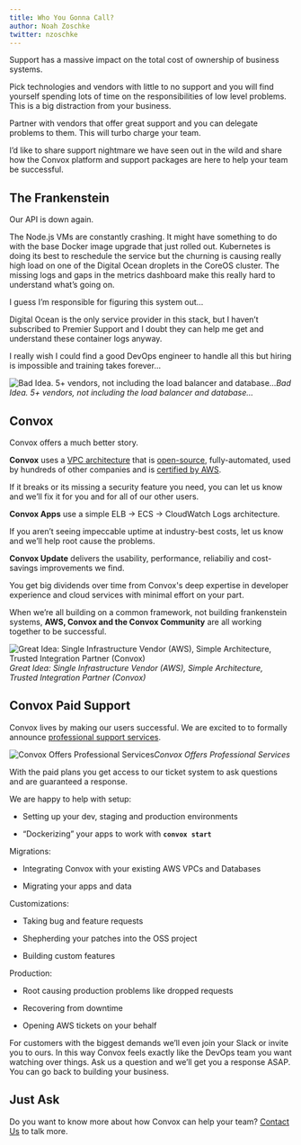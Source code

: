 ```yaml
---
title: Who You Gonna Call?
author: Noah Zoschke
twitter: nzoschke
---
```


Support has a massive impact on the total cost of ownership of business systems.

Pick technologies and vendors with little to no support and you will find yourself spending lots of time on the responsibilities of low level problems. This is a big distraction from your business.

Partner with vendors that offer great support and you can delegate problems to them. This will turbo charge your team.

I’d like to share support nightmare we have seen out in the wild and share how the Convox platform and support packages are here to help your team be successful.

## The Frankenstein

Our API is down again.

The Node.js VMs are constantly crashing. It might have something to do with the base Docker image upgrade that just rolled out. Kubernetes is doing its best to reschedule the service but the churning is causing really high load on one of the Digital Ocean droplets in the CoreOS cluster. The missing logs and gaps in the metrics dashboard make this really hard to understand what’s going on.

I guess I’m responsible for figuring this system out… 

Digital Ocean is the only service provider in this stack, but I haven’t subscribed to Premier Support and I doubt they can help me get and understand these container logs anyway.

I really wish I could find a good DevOps engineer to handle all this but hiring is impossible and training takes forever…

![Bad Idea. 5+ vendors, not including the load balancer and database…](https://medium2.global.ssl.fastly.net/max/2000/1*yjtai-Lgs6QR4s4eRLLnQQ.png)*Bad Idea. 5+ vendors, not including the load balancer and database…*

## Convox

Convox offers a much better story.

**Convox** uses a [VPC architecture](https://convox.com/docs/rack/) that is [open-source](https://github.com/convox/rack), fully-automated, used by hundreds of other companies and is [certified by AWS](https://aws.amazon.com/containers/partners/).

If it breaks or its missing a security feature you need, you can let us know and we’ll fix it for you and for all of our other users.

**Convox Apps** use a simple ELB → ECS → CloudWatch Logs architecture.

If you aren’t seeing impeccable uptime at industry-best costs, let us know and we’ll help root cause the problems.

**Convox Update** delivers the usability, performance, reliabiliy and cost-savings improvements we find.

You get big dividends over time from Convox's deep expertise in developer experience and cloud services with minimal effort on your part.

When we’re all building on a common framework, not building frankenstein systems, **AWS, Convox and the Convox Community** are all working together to be successful.

![Great Idea: Single Infrastructure Vendor (AWS), Simple Architecture, Trusted Integration Partner (Convox)](https://medium2.global.ssl.fastly.net/max/2000/1*gl4EaWJPXxm3vV-9_20TYw.png)*Great Idea: Single Infrastructure Vendor (AWS), Simple Architecture, Trusted Integration Partner (Convox)*

## Convox Paid Support

Convox lives by making our users successful. We are excited to to formally announce [professional support services](https://convox.com/pricing/).

![Convox Offers Professional Services](https://medium2.global.ssl.fastly.net/max/4808/1*X42bl-fT3VYv0RayRp5nlw.png)*Convox Offers Professional Services*

With the paid plans you get access to our ticket system to ask questions and are guaranteed a response.

We are happy to help with setup:

* Setting up your dev, staging and production environments

* “Dockerizing” your apps to work with **`convox start`**

Migrations:

* Integrating Convox with your existing AWS VPCs and Databases

* Migrating your apps and data

Customizations:

* Taking bug and feature requests

* Shepherding your patches into the OSS project

* Building custom features

Production:

* Root causing production problems like dropped requests

* Recovering from downtime

* Opening AWS tickets on your behalf

For customers with the biggest demands we’ll even join your Slack or invite you to ours. In this way Convox feels exactly like the DevOps team you want watching over things. Ask us a question and we’ll get you a response ASAP. You can go back to building your business.

## Just Ask

Do you want to know more about how Convox can help your team? <a id="contact_us" href="#" class="cta js-intercom-show">Contact Us</a> to talk more.
